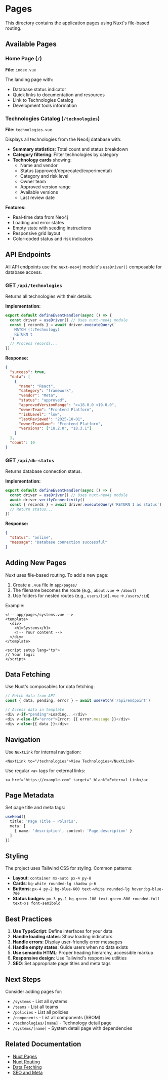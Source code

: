 # Pages

This directory contains the application pages using Nuxt's file-based routing.

## Available Pages

### Home Page (`/`)
**File:** `index.vue`

The landing page with:
- Database status indicator
- Quick links to documentation and resources
- Link to Technologies Catalog
- Development tools information

### Technologies Catalog (`/technologies`)
**File:** `technologies.vue`

Displays all technologies from the Neo4j database with:
- **Summary statistics**: Total count and status breakdown
- **Category filtering**: Filter technologies by category
- **Technology cards** showing:
  - Name and vendor
  - Status (approved/deprecated/experimental)
  - Category and risk level
  - Owner team
  - Approved version range
  - Available versions
  - Last review date

**Features:**
- Real-time data from Neo4j
- Loading and error states
- Empty state with seeding instructions
- Responsive grid layout
- Color-coded status and risk indicators

## API Endpoints

All API endpoints use the `nuxt-neo4j` module's `useDriver()` composable for database access.

### GET `/api/technologies`

Returns all technologies with their details.

**Implementation:**
```typescript
export default defineEventHandler(async () => {
  const driver = useDriver() // Uses nuxt-neo4j module
  const { records } = await driver.executeQuery(`
    MATCH (t:Technology)
    RETURN t
  `)
  // Process records...
})
```

**Response:**
```json
{
  "success": true,
  "data": [
    {
      "name": "React",
      "category": "framework",
      "vendor": "Meta",
      "status": "approved",
      "approvedVersionRange": ">=18.0.0 <19.0.0",
      "ownerTeam": "Frontend Platform",
      "riskLevel": "low",
      "lastReviewed": "2025-10-01",
      "ownerTeamName": "Frontend Platform",
      "versions": ["18.2.0", "18.3.1"]
    }
  ],
  "count": 10
}
```

### GET `/api/db-status`

Returns database connection status.

**Implementation:**
```typescript
export default defineEventHandler(async () => {
  const driver = useDriver() // Uses nuxt-neo4j module
  await driver.verifyConnectivity()
  const { records } = await driver.executeQuery('RETURN 1 as status')
  // Return status...
})
```

**Response:**
```json
{
  "status": "online",
  "message": "Database connection successful"
}
```

## Adding New Pages

Nuxt uses file-based routing. To add a new page:

1. Create a `.vue` file in `app/pages/`
2. The filename becomes the route (e.g., `about.vue` → `/about`)
3. Use folders for nested routes (e.g., `users/[id].vue` → `/users/:id`)

Example:

```vue
<!-- app/pages/systems.vue -->
<template>
  <div>
    <h1>Systems</h1>
    <!-- Your content -->
  </div>
</template>

<script setup lang="ts">
// Your logic
</script>
```

## Data Fetching

Use Nuxt's composables for data fetching:

```typescript
// Fetch data from API
const { data, pending, error } = await useFetch('/api/endpoint')

// Access data in template
<div v-if="pending">Loading...</div>
<div v-else-if="error">Error: {{ error.message }}</div>
<div v-else>{{ data }}</div>
```

## Navigation

Use `NuxtLink` for internal navigation:

```vue
<NuxtLink to="/technologies">View Technologies</NuxtLink>
```

Use regular `<a>` tags for external links:

```vue
<a href="https://example.com" target="_blank">External Link</a>
```

## Page Metadata

Set page title and meta tags:

```typescript
useHead({
  title: 'Page Title - Polaris',
  meta: [
    { name: 'description', content: 'Page description' }
  ]
})
```

## Styling

The project uses Tailwind CSS for styling. Common patterns:

- **Layout**: `container mx-auto px-4 py-8`
- **Cards**: `bg-white rounded-lg shadow p-6`
- **Buttons**: `px-4 py-2 bg-blue-600 text-white rounded-lg hover:bg-blue-700`
- **Status badges**: `px-3 py-1 bg-green-100 text-green-800 rounded-full text-xs font-semibold`

## Best Practices

1. **Use TypeScript**: Define interfaces for your data
2. **Handle loading states**: Show loading indicators
3. **Handle errors**: Display user-friendly error messages
4. **Handle empty states**: Guide users when no data exists
5. **Use semantic HTML**: Proper heading hierarchy, accessible markup
6. **Responsive design**: Use Tailwind's responsive utilities
7. **SEO**: Set appropriate page titles and meta tags

## Next Steps

Consider adding pages for:
- `/systems` - List all systems
- `/teams` - List all teams
- `/policies` - List all policies
- `/components` - List all components (SBOM)
- `/technologies/[name]` - Technology detail page
- `/systems/[name]` - System detail page with dependencies

## Related Documentation

- [Nuxt Pages](https://nuxt.com/docs/guide/directory-structure/pages)
- [Nuxt Routing](https://nuxt.com/docs/getting-started/routing)
- [Data Fetching](https://nuxt.com/docs/getting-started/data-fetching)
- [SEO and Meta](https://nuxt.com/docs/getting-started/seo-meta)
